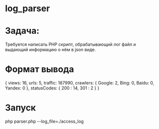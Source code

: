 # log_parser

# Задача:
Требуется написать PHP скрипт, обрабатывающий лог файл и выдающий информацию о нём в json виде.

# Формат вывода
{
  views: 16,
  urls: 5,
  traffic: 187990,
  crawlers: {
      Google: 2,
      Bing: 0,
      Baidu: 0,
      Yandex: 0
  },
  statusCodes: {
      200 : 14,
      301 : 2
  }
}

# Запуск
php parser.php --log_file=./access_log
